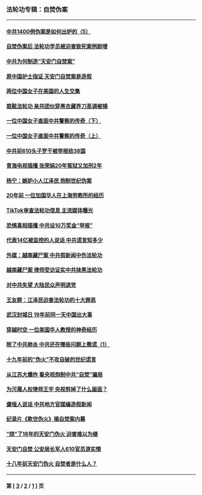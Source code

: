 ### 法轮功专辑：自焚伪案
---
#### [中共1400例伪案是如何出炉的（5）](../../pages/nf5562/n13226831.md?11280430) 
#### [自焚伪案后 法轮功学员被迫害致死案例剧增](../../pages/nf5562/n13190600.md?11280430) 
#### [中共为何制造“天安门自焚案”](../../pages/nf5562/n13183270.md?11280430) 
#### [原中国护士指证 天安门自焚案是造假](../../pages/nf5562/n13172289.md?11280430) 
#### [两位中国女子在美国的人生交集](../../pages/nf5562/n13156138.md?11280430) 
#### [栽赃法轮功 亲共团伙穿黑衣藏界刀高调被捕](../../pages/nf5562/n13073780.md?11280430) 
#### [一位中国女子直面中共警察的传奇（下）](../../pages/nf5562/n12989706.md?11280430) 
#### [一位中国女子直面中共警察的传奇（上）](../../pages/nf5562/n12985072.md?11280430) 
#### [中共前610头子罗干被举报给38国](../../pages/nf5562/n12975419.md?11280430) 
#### [青海电视插播 张荣娟20年冤狱又加刑2年](../../pages/nf5562/n12738166.md?11280430) 
#### [杨宁：嫉妒小人江泽民 炮制世纪伪案](../../pages/nf5562/n12724108.md?11280430) 
#### [20年前 一位加国华人在上海劳教所的经历](../../pages/nf5562/n12707932.md?11280430) 
#### [TikTok审查法轮功信息 主流媒体曝光](../../pages/nf5562/n12362336.md?11280430) 
#### [恐惧真相插播 中共设10万奖金“举报”](../../pages/nf5562/n12306396.md?11280430) 
#### [代表14亿被监控的人说话 中共谎言知多少](../../pages/nf5562/n12297484.md?11280430) 
#### [外媒：越南藏尸案 中共假新闻中伤法轮功](../../pages/nf5562/n12264411.md?11280430) 
#### [越南藏尸案 律师受访证实中共抹黑法轮功](../../pages/nf5562/n12261878.md?11280430) 
#### [对中共失望 大陆民众声明退党](../../pages/nf5562/n12187315.md?11280430) 
#### [王友群：江泽民迫害法轮功的十大罪恶](../../pages/nf5562/n12169074.md?11280430) 
#### [武汉封城日 19年前同一天中国出大事](../../pages/nf5562/n12150901.md?11280430) 
#### [穿越时空  一位美国华人教授的神奇经历](../../pages/nf5562/n12097460.md?11280430) 
#### [除了中共肺炎 中共还在哪些问题上撒谎（1）](../../pages/nf5562/n11955770.md?11280430) 
#### [十九年前的“伪火”不攻自破的世纪谎言](../../pages/nf5562/n11813238.md?11280430) 
#### [从江苏大爆炸 看央视炮制中共“自焚”骗局](../../pages/nf5562/n11140275.md?11280430) 
#### [为污蔑人权律师王宇 央视剪掉了什么画面？](../../pages/nf5562/n11130142.md?11280430) 
#### [聋哑人说话 中共地方官媒编造假新闻](../../pages/nf5562/n11006067.md?11280430) 
#### [纪录片《欺世伪火》揭自焚案内幕](../../pages/nf5562/n11002664.md?11280430) 
#### [“烧”了18年的天安门伪火 迫害难以为继](../../pages/nf5562/n10996660.md?11280430) 
#### [天安门自焚 公安局长军人610官员道实情](../../pages/nf5562/n10997098.md?11280430) 
#### [十八年前天安门伪火 自焚者是什么人？](../../pages/nf5562/n10996556.md?11280430) 

---
#### 第 [ [3](./3.md?11280430) / [2](./2.md?11280430) / [1](./1.md?11280430) ] 页

